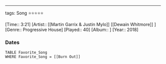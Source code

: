 ---
tags: Song ⭐⭐⭐⭐⭐ 

[Time:: 3:21]
[Artist:: [[Martin Garrix & Justin Mylo]] [[Dewain Whitmore]] ]
[Genre:: Progressive House]
[Played:: 40]
[Album:: ]
[Year:: 2018]
### Dates
````dataview
TABLE Favorite_Song
WHERE Favorite_Song = [[Burn Out]]
````